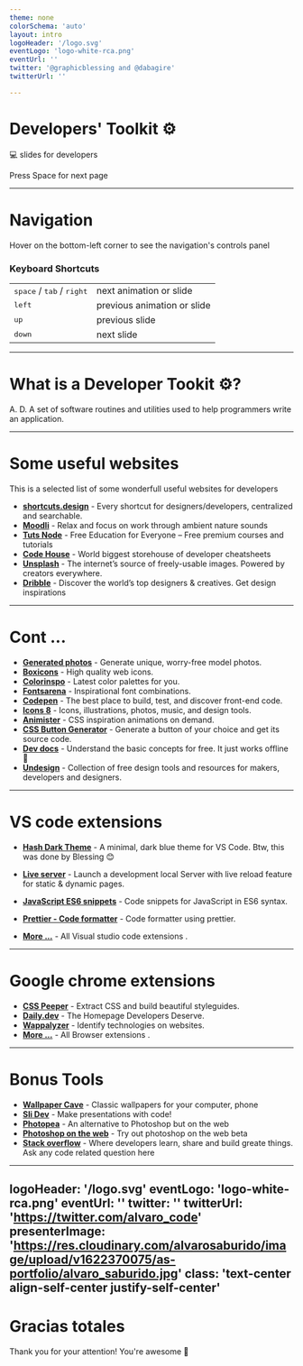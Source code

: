 ```yaml
---
theme: none
colorSchema: 'auto'
layout: intro
logoHeader: '/logo.svg'
eventLogo: 'logo-white-rca.png'
eventUrl: ''
twitter: '@graphicblessing and @dabagire'
twitterUrl: ''

---
```


# Developers' Toolkit ⚙️

💻 slides for developers

<div class="pt-12">
  <span @click="next" class="px-2 p-1 rounded cursor-pointer hover:bg-white hover:bg-opacity-10">
    Press Space for next page <carbon:arrow-right class="inline"/>
  </span>
</div>

---

# Navigation

Hover on the bottom-left corner to see the navigation's controls panel

### Keyboard Shortcuts

|                                                      |                             |
| ---------------------------------------------------- | --------------------------- |
| <kbd>space</kbd> / <kbd>tab</kbd> / <kbd>right</kbd> | next animation or slide     |
| <kbd>left</kbd>                                      | previous animation or slide |
| <kbd>up</kbd>                                        | previous slide              |
| <kbd>down</kbd>                                      | next slide                  |




---



# What is a Developer Tookit ⚙️?

A. D. A set of software routines and utilities used to help programmers write an application.


---


# Some useful websites

This is a selected list of some wonderfull useful websites for developers

- **[shortcuts.design](https://shortcuts.design/)** - Every shortcut for designers/developers, centralized and searchable.
- **[Moodli](https://moodly.site/)** - Relax and focus on work through ambient nature sounds
- **[Tuts Node](https://www.tutsnodes.com/)** - Free Education for Everyone – Free premium courses and tutorials
- **[Code House](https://codehouse.vercel.app/ )** - World biggest storehouse of developer cheatsheets
- **[Unsplash](https://unsplash.com/)** - The internet’s source of freely-usable images.
Powered by creators everywhere.
- **[Dribble](https://dribbble.com/)** - Discover the world’s top designers & creatives. Get design inspirations


---


# Cont ...

- **[Generated photos](https://generated.photos/)** - Generate unique, worry-free model photos.
- **[Boxicons](https://boxicons.com/)** - High quality web icons.
- **[Colorinspo](https://colorsinspo.com/)** - Latest color palettes for you.
- **[Fontsarena](https://fontsarena.com/)** - Inspirational font combinations.
- **[Codepen](https://codepen.io/)** - The best place to build, test, and discover front-end code.
- **[Icons 8](https://icons8.com/)** - Icons, illustrations, photos, music, and design tools.
- **[Animister](https://animista.net/)** - CSS inspiration animations on demand.
- **[CSS Button Generator](https://css3buttongenerator.com/)** - Generate a button of your choice and get its source code.
- **[Dev docs](https://devdocs.io/)** - Understand the basic concepts for free. It just works offline 🤯
- **[Undesign](https://undesign.learn.uno/)** - Collection of free design tools and resources for makers, developers and designers.

---

# VS code extensions

- **[Hash Dark Theme](https://marketplace.visualstudio.com/items?itemName=ritwickdey.LiveServer)** - A minimal, dark blue theme for VS Code. Btw, this was done by Blessing 😊

- **[Live server](https://marketplace.visualstudio.com/items?itemName=ritwickdey.LiveServer)** - Launch a development local Server with live reload feature for static & dynamic pages.

- **[JavaScript ES6 snippets](https://marketplace.visualstudio.com/items?itemName=xabikos.JavaScriptSnippets)** - Code snippets for JavaScript in ES6 syntax.
- **[Prettier - Code formatter](https://marketplace.visualstudio.com/items?itemName=esbenp.prettier-vscode)** - Code formatter using prettier.
- **[More ...](https://marketplace.visualstudio.com/search?target=VSCode&category=All%20categories&sortBy=Installs)** - All Visual studio code extensions . 

---

# Google chrome extensions

- **[CSS Peeper](https://chrome.google.com/webstore/detail/css-peeper/mbnbehikldjhnfehhnaidhjhoofhpehk?hl=en)** - Extract CSS and build beautiful styleguides.
- **[Daily.dev](https://chrome.google.com/webstore/detail/dailydev-the-homepage-dev/jlmpjdjjbgclbocgajdjefcidcncaied)** - The Homepage Developers Deserve.
- **[Wappalyzer](https://chrome.google.com/webstore/detail/wappalyzer/gppongmhjkpfnbhagpmjfkannfbllamg?hl=en)** - Identify technologies on websites.
- **[More ...](https://chrome.google.com/webstore/category/extensions?hl=en)** - All Browser extensions .

---

# Bonus Tools
- **[Wallpaper Cave](https://wallpapercave.com/)** - Classic wallpapers for your computer, phone
- **[Sli Dev](https://sli.dev/)** - Make presentations with code! 
- **[Photopea](https://www.photopea.com/)** - An alternative to Photoshop but on the web
- **[Photoshop on the web](https://assets.adobe.com/cloud-documents#)** - Try out photoshop on the web beta 
- **[Stack overflow](https://stackoverflow.com/)** - Where developers learn, share and build greate things. Ask any code related question here

---
logoHeader: '/logo.svg'
eventLogo: 'logo-white-rca.png'
eventUrl: ''
twitter: ''
twitterUrl: 'https://twitter.com/alvaro_code'
presenterImage: 'https://res.cloudinary.com/alvarosaburido/image/upload/v1622370075/as-portfolio/alvaro_saburido.jpg'
class: 'text-center align-self-center justify-self-center'
---

# Gracias totales

Thank you for your attention! You're awesome 🥳
